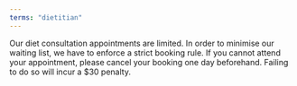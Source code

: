 ```yaml
---
terms: "dietitian"
---
```


Our diet consultation appointments are limited. In order to minimise our waiting list, we have to enforce a strict booking rule. If you cannot attend your appointment, please cancel your booking one day beforehand. Failing to do so will incur a $30 penalty.